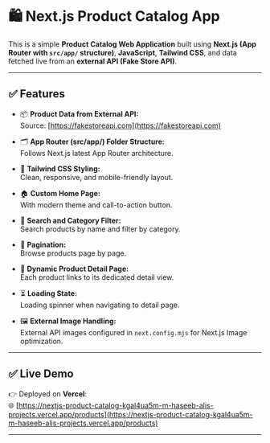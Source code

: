 # 🛍️ Next.js Product Catalog App

This is a simple **Product Catalog Web Application** built using **Next.js (App Router with `src/app/` structure)**, **JavaScript**, **Tailwind CSS**, and data fetched live from an **external API (Fake Store API)**.

---

## ✅ Features

- 📦 **Product Data from External API:**  
  Source: [https://fakestoreapi.com](https://fakestoreapi.com)

- 🗂️ **App Router (src/app/) Folder Structure:**  
  Follows Next.js latest App Router architecture.

- 🎨 **Tailwind CSS Styling:**  
  Clean, responsive, and mobile-friendly layout.

- 🏠 **Custom Home Page:**  
  With modern theme and call-to-action button.

- 🔎 **Search and Category Filter:**  
  Search products by name and filter by category.

- 📃 **Pagination:**  
  Browse products page by page.

- 🔗 **Dynamic Product Detail Page:**  
  Each product links to its dedicated detail view.

- ⏳ **Loading State:**  
  Loading spinner when navigating to detail page.

- 🖼️ **External Image Handling:**  
  External API images configured in `next.config.mjs` for Next.js Image optimization.

---

## ✅ Live Demo

👉 Deployed on **Vercel**:  
🌐 [https://nextjs-product-catalog-kgal4ua5m-m-haseeb-alis-projects.vercel.app/products](https://nextjs-product-catalog-kgal4ua5m-m-haseeb-alis-projects.vercel.app/products)

---

